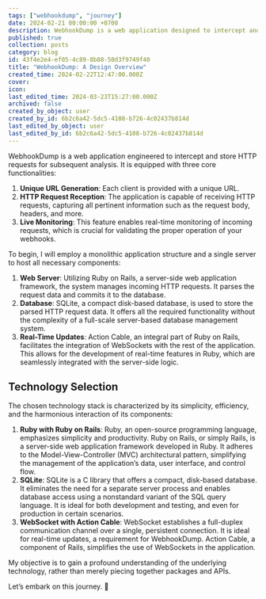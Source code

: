 ```yaml
---
tags: ["webhookdump", "journey"]
date: 2024-02-21 00:00:00 +0700
description: WebhookDump is a web application designed to intercept and store HTTP requests for later analysis. Its core functionalities include generating unique URLs for clients, receiving and capturing request data (such as headers and body), and providing real-time monitoring of incoming requests. Initially, the application follows a monolithic structure with a single server, built using Ruby on Rails. The data is stored in an SQLite database, and real-time updates are facilitated through Action Cable, which integrates WebSockets. This technology stack emphasizes simplicity, efficiency, and seamless interaction between components. 🚀
published: true
collection: posts
category: blog
id: 43f4e2e4-ef05-4c89-8b88-50d3f9749f40
title: "WebhookDump: A Design Overview"
created_time: 2024-02-22T12:47:00.000Z
cover: 
icon: 
last_edited_time: 2024-03-23T15:27:00.000Z
archived: false
created_by_object: user
created_by_id: 6b2c6a42-5dc5-4108-b726-4c02437b814d
last_edited_by_object: user
last_edited_by_id: 6b2c6a42-5dc5-4108-b726-4c02437b814d
---
```


WebhookDump is a web application engineered to intercept and store HTTP requests for subsequent analysis. It is equipped with three core functionalities:

1. **Unique URL Generation**: Each client is provided with a unique URL.
2. **HTTP Request Reception**: The application is capable of receiving HTTP requests, capturing all pertinent information such as the request body, headers, and more.
3. **Live Monitoring**: This feature enables real-time monitoring of incoming requests, which is crucial for validating the proper operation of your webhooks.

To begin, I will employ a monolithic application structure and a single server to host all necessary components:

1. **Web Server**: Utilizing Ruby on Rails, a server-side web application framework, the system manages incoming HTTP requests. It parses the request data and commits it to the database.
2. **Database**: SQLite, a compact disk-based database, is used to store the parsed HTTP request data. It offers all the required functionality without the complexity of a full-scale server-based database management system.
3. **Real-Time Updates**: Action Cable, an integral part of Ruby on Rails, facilitates the integration of WebSockets with the rest of the application. This allows for the development of real-time features in Ruby, which are seamlessly integrated with the server-side logic.

## Technology Selection

The chosen technology stack is characterized by its simplicity, efficiency, and the harmonious interaction of its components:

1. **Ruby with Ruby on Rails**: Ruby, an open-source programming language, emphasizes simplicity and productivity. Ruby on Rails, or simply Rails, is a server-side web application framework developed in Ruby. It adheres to the Model-View-Controller (MVC) architectural pattern, simplifying the management of the application’s data, user interface, and control flow.
2. **SQLite**: SQLite is a C library that offers a compact, disk-based database. It eliminates the need for a separate server process and enables database access using a nonstandard variant of the SQL query language. It is ideal for both development and testing, and even for production in certain scenarios.
3. **WebSocket with Action Cable**: WebSocket establishes a full-duplex communication channel over a single, persistent connection. It is ideal for real-time updates, a requirement for WebhookDump. Action Cable, a component of Rails, simplifies the use of WebSockets in the application.

My objective is to gain a profound understanding of the underlying technology, rather than merely piecing together packages and APIs.

Let’s embark on this journey. 🚀

<br />


